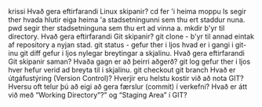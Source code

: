 krissi
Hvað gera eftirfarandi Linux skipanir?
cd fer 'i heima moppu
ls segir ther hvada hlutir eiga heima 'a stadsetningunni sem thu ert staddur nuna.
pwd segir ther stadsetninguna sem thu ert ad vinna a.
mkdir b'yr til directory.
Hvað gera eftirfarandi Git skipanir?
git clone - b'yr til annad eintak af repository a nyjan stad.
git status - gefur ther i ljos hvad er i gangi i git-inu 
git diff  gefur i ljos nylegar breytingar a skjalinu.
Hvað gera eftirfarandi Git skipanir saman? Hvaða gagn er að þeirri aðgerð?
git log  gefur ther i ljos hver hefur verid ad breyta til i skjalinu.
git checkout
git branch
Hvað er útgáfustýring (Version Control)?
Hverjir eru helstu kostir við að nota GIT?
Hversu oft telur þú að eigi að gera færslur (commit) í verkefni?
Hvað er átt við með “Working Directory”?” og “Staging Area” í GIT?
